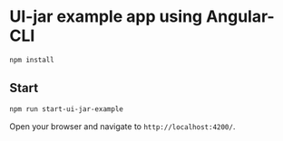# UI-jar example app using Angular-CLI

```bash
npm install
```

## Start

```bash
npm run start-ui-jar-example
```

Open your browser and navigate to `http://localhost:4200/`.
